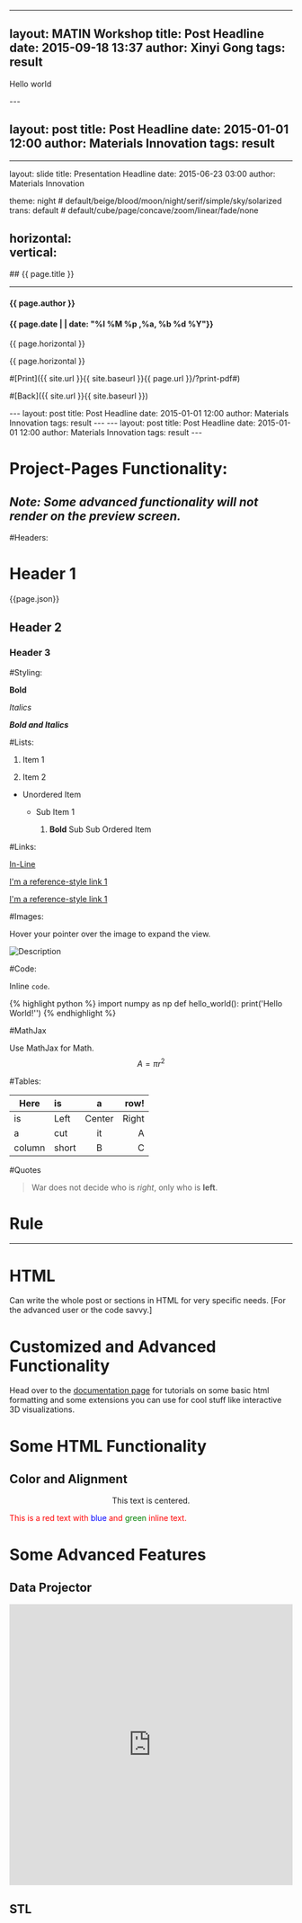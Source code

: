 ----------

layout:     MATIN Workshop
title:      Post Headline
date:      2015-09-18 13:37
author:     Xinyi Gong
tags: 		result
---
Hello world
<!-- Start Writing Below in Markdown -->---
layout:     	post
title:      	Post Headline
date:       	2015-01-01 12:00
author:     	Materials Innovation
tags:         result
---
---
layout:     	slide
title:     	Presentation Headline
date:      	2015-06-23 03:00
author:     	Materials Innovation

theme:		night # default/beige/blood/moon/night/serif/simple/sky/solarized
trans:		default # default/cube/page/concave/zoom/linear/fade/none

horizontal:	</section></section><section markdown="1" data-background="http://ahmetcecen.github.io/project-pages/img/slidebackground.png"><section markdown="1">
vertical:		</section><section markdown="1">
---
<section markdown="1" data-background="http://ahmetcecen.github.io/project-pages/img/slidebackground.png"><section markdown="1">
## {{ page.title }}

<hr>

#### {{ page.author }}

#### {{ page.date | | date: "%I %M %p ,%a, %b %d %Y"}}

{{ page.horizontal }}
<!-- Start Writing Below in Markdown -->











<!-- End Here -->
{{ page.horizontal }}

#[Print]({{ site.url }}{{ site.baseurl }}{{ page.url }}/?print-pdf#)

#[Back]({{ site.url }}{{ site.baseurl }})

</section></section>
---
layout:     	post
title:      	Post Headline
date:       	2015-01-01 12:00
author:     	Materials Innovation
tags:         result
---
---
layout:     	post
title:      	Post Headline
date:       	2015-01-01 12:00
author:     	Materials Innovation
tags:         result
---



**Project-Pages Functionality:**
================================

***Note: Some advanced functionality will not render on the preview screen.***
------------------------------------------------------------------------


#Headers:

# Header 1

{{page.json}}

## Header 2

### Header 3

#Styling:

**Bold**

*Italics*

***Bold and Italics***

#Lists:

1. Item 1

2. Item 2

* Unordered Item

  * Sub Item 1

    1. **Bold** Sub Sub Ordered Item

#Links:

[In-Line](https://www.google.com)

[I'm a reference-style link 1][1]

[I'm a reference-style link 1][2]

[1]:https://www.mozilla.org
[2]:http://www.reddit.com

#Images:

Hover your pointer over the image to expand the view.

![Description](imagelink)

#Code:

Inline `code`.

{% highlight python %}
import numpy as np
def hello_world():
    print('Hello World!'')
{% endhighlight %}

#MathJax

Use MathJax for Math.
$$ A = \pi r^2 $$

#Tables:

Here | is | a | row!
|---------|:----------|:----------:|---------:|
is   |Left|  Center  |Right|
a    | cut | it | A
column  | short | B | C

#Quotes

> War does not decide who is *right*, only who is **left**.

# Rule

---

# HTML

Can write the whole post or sections in HTML for very specific needs. [For the advanced user or the code savvy.]

# Customized and Advanced Functionality

Head over to the [documentation page](http://matin-hub.github.io/ppguide/) for tutorials on some basic html formatting and some extensions you can use for cool stuff like interactive 3D visualizations.

# Some HTML Functionality

## Color and Alignment

<p align="center">This text is centered.</p>

<p style="color:red">This is a red text with <span style="color:blue">blue</span> and <span style="color:green">green</span> inline text.</p>

# Some Advanced Features

## Data Projector

<embed src="http://matin-hub.github.io/project-pages/projectors/projector0001" height="500px" width="100%">

## STL

<div align="center"><script src="https://embed.github.com/view/3d/matin-hub/project-pages/gh-pages/img/stl/test.stl"></script></div>
